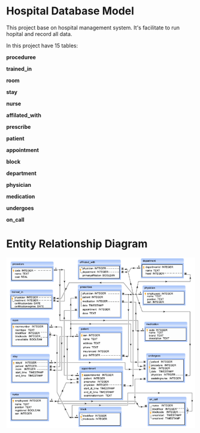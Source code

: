 # Hospital  Database Model


This project base on hospital management system. It's facilitate to run hopital and record all data. 

In this project have 15 tables:

**proceduree** 

**trained_in**

**room**

**stay**

**nurse**

**affilated_with**

**prescribe**

**patient**

**appointment**

**block**

**department**

**physician**

**medication**

**undergoes**

**on_call**

# Entity Relationship Diagram

![](hospital-database-e-r-diagram.png)
